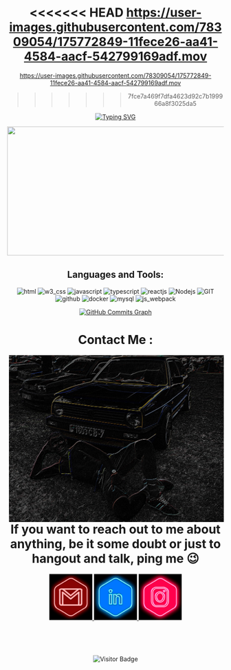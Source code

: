 <div align="center">

<<<<<<< HEAD
https://user-images.githubusercontent.com/78309054/175772849-11fece26-aa41-4584-aacf-542799169adf.mov
=======

https://user-images.githubusercontent.com/78309054/175772849-11fece26-aa41-4584-aacf-542799169adf.mov

>>>>>>> 7fce7a469f7dfa4623d92c7b199966a8f3025da5

[![Typing SVG](https://readme-typing-svg.herokuapp.com?font=Grechen+Fuemen&size=50&color=05D9E8&duration=7000&center=true&vCenter=true&multiline=true&width=900&height=150&lines=HI,+I'm+Roman+Zhur;Welcome+To+My+GitHub+Profile)](https://git.io/typing-svg)

<img width="700" height="300" src="assets/img/retrowave.gif"/>

<h2>Languages and Tools:</h2>

<p align="center">
      <img src="https://www.vectorlogo.zone/logos/w3_html5/w3_html5-icon.svg" alt="html" width="60" height="60"/>
      <img src="https://www.vectorlogo.zone/logos/w3_css/w3_css-icon.svg" alt="w3_css" width="60" height="60"/>
      <img src="https://www.vectorlogo.zone/logos/javascript/javascript-icon.svg" alt="javascript" width="60" height="60"/>
      <img src="https://www.vectorlogo.zone/logos/typescriptlang/typescriptlang-icon.svg" alt="typescript" width="60" height="60"/>
      <img src="https://www.vectorlogo.zone/logos/reactjs/reactjs-icon.svg" alt="reactjs" width="60" height="60"/>
      <img src="https://www.vectorlogo.zone/logos/nodejs/nodejs-icon.svg" alt="Nodejs" width="60" height="60"/>
      <img src="https://www.vectorlogo.zone/logos/git-scm/git-scm-icon.svg" alt="GIT" width="60" height="60"/> 
      <img src="https://www.vectorlogo.zone/logos/github/github-icon.svg" alt="github" width="60" height="60"/>
      <img src="https://www.vectorlogo.zone/logos/docker/docker-official.svg" alt="docker" width="60" height="60"/>
      <img src="https://www.vectorlogo.zone/logos/mysql/mysql-icon.svg" alt="mysql" width="60" height="60"/>
      <img src="https://www.vectorlogo.zone/logos/js_webpack/js_webpack-icon.svg" alt="js_webpack" width="60" height="60"/>
</p>

<a href="http://www.github.com/RomeZhur"><img src="https://activity-graph.herokuapp.com/graph?username=RomeZhur&bg_color=0d1117&color=05d9e8&line=05d9e8&point=ff2a6d&area_color=d1f7ff&area=true&hide_border=true&custom_title=Rome`s%20commits%20graph" alt="GitHub Commits Graph" /></a>

# Contact Me :
 
<img hight="300" width="500" align="right" src="assets/img/awesome.jpg" alt="awesome">

# If you want to reach out to me about anything, be it some doubt or just to hangout and talk, ping me 😉

<a href="mailto:roman.edyardovich@gmail.com">
 <img hight="100" width="100" src="assets/icons/Gmail.gif" alt="Gmail"/>
</a>

<a href="https://www.linkedin.com/in/romanzhur/">
  <img hight="100" width="100" src="assets/icons/LinkedIn.gif" alt="Linkedin"/>
</a>

<a href="https://www.instagram.com/roman.edyardovich/">
  <img hight="100" width="100" src="assets/icons/Instagram.gif" alt="Instagram"/>
</a>
 </p>
</br>
</br>
</br>


![Visitor Badge](https://visitor-badge.laobi.icu/badge?page_id=RomeZhur.RomeZhur)
</div>



